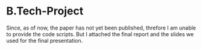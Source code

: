 # B.Tech-Project

Since, as of now, the paper has not yet been published, threfore I am unable to provide the code scripts. But I attached the final report and the slides we used for the final presentation. 
